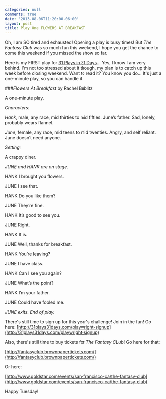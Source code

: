 ```yaml
---
categories: null
comments: true
date: '2013-08-06T11:20:00-06:00'
layout: post
title: Play One FLOWERS AT BREAKFAST
---
```


Oh, I am SO tired and exhausted! Opening a play is busy times! But *The Fantasy Club* was so much fun this weekend, I hope you get the chance to come this weekend if you missed the show so far. 

Here is my FIRST play for [31 Plays in 31 Days](http://31plays31days.com/)... Yes, I know I am very behind. I'm not too stressed about it though, my plan is to catch up this week before closing weekend. Want to read it? You know you do... It's just a one-minute play, so you can handle it.

###*Flowers At Breakfast* by Rachel Bublitz

A one-minute play.

*Characters:*

*Hank*, male, any race, mid thirties to mid fifties. June’s father. Sad, lonely, probably wears flannel.

*June*, female, any race, mid teens to mid twenties. Angry, and self reliant. June doesn’t need anyone.

*Setting:*

A crappy diner.


*JUNE and HANK are on stage.*

HANK
I brought you flowers.

JUNE
I see that.

HANK
Do you like them?

JUNE
They’re fine.

HANK
It’s good to see you.

JUNE
Right.

HANK
It is.

JUNE
Well, thanks for breakfast.

HANK
You’re leaving?

JUNE
I have class.

HANK
Can I see you again?

JUNE
What’s the point?

HANK
I’m your father.

JUNE
Could have fooled me.

*JUNE exits. End of play.*

There's still time to sign up for this year's challenge! Join in the fun! Go here: [http://31plays31days.com/playwright-signup](http://31plays31days.com/playwright-signup)

Also, there's still time to buy tickets for *The Fantasy CLub*! Go here for that:

[http://fantasyclub.brownpapertickets.com/](http://fantasyclub.brownpapertickets.com/)

Or here:

[http://www.goldstar.com/events/san-francisco-ca/the-fantasy-club](http://www.goldstar.com/events/san-francisco-ca/the-fantasy-club)

Happy Tuesday!